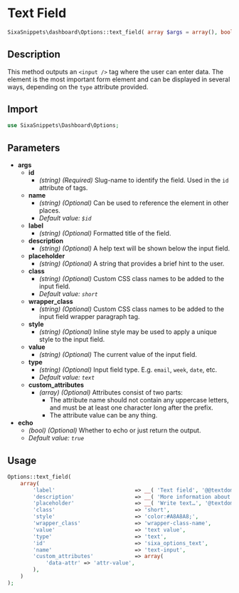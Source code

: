 # Text Field

```php
SixaSnippets\dashboard\Options::text_field( array $args = array(), bool $echo = true );
```

## Description

This method outputs an `<input />` tag where the user can enter data. The element is the most important form element and can be displayed in several ways, depending on the `type` attribute provided.

## Import

```php 
use SixaSnippets\Dashboard\Options;
```

## Parameters

- **args**
    - **id**
        - *(string) (Required)* Slug-name to identify the field. Used in the `id` attribute of tags.
    - **name**
        - *(string) (Optional)* Can be used to reference the element in other places.
        - *Default value: `$id`*
    - **label**
        - *(string) (Optional)* Formatted title of the field.
    - **description**
        - *(string) (Optional)* A help text will be shown below the input field.
    - **placeholder**
        - *(string) (Optional)* A string that provides a brief hint to the user.
    - **class**
        - *(string) (Optional)* Custom CSS class names to be added to the input field.
        - *Default value: `short`*
    - **wrapper_class**
        - *(string) (Optional)* Custom CSS class names to be added to the input field wrapper paragraph tag.
    - **style**
        - *(string) (Optional)* Inline style may be used to apply a unique style to the input field.
    - **value**
        - *(string) (Optional)* The current value of the input field.
    - **type**
        - *(string) (Optional)* Input field type. E.g. `email`, `week`, `date`, etc.
        - *Default value: `text`*
    - **custom_attributes**
        - *(array) (Optional)* Attributes consist of two parts:
            - The attribute name should not contain any uppercase letters, and must be at least one character long after the prefix.
            - The attribute value can be any thing.
- **echo**
    - *(bool) (Optional)* Whether to echo or just return the output.
    - *Default value: `true`*

## Usage

```php
Options::text_field(
	array(
		'label'                         => __( 'Text field', '@@textdomain' ),
		'description'                   => __( 'More information about this field.', '@@textdomain' ),
		'placeholder'                   => __( 'Write text…', '@textdomain' ),
		'class'                         => 'short',
		'style'                         => 'color:#A8A8A8;',
		'wrapper_class'                 => 'wrapper-class-name',
		'value'                         => 'text value',
		'type'                          => 'text',
		'id'                            => 'sixa_options_text',
		'name'                          => 'text-input',
		'custom_attributes'             => array(
			'data-attr' => 'attr-value',
		),
	)
);
```